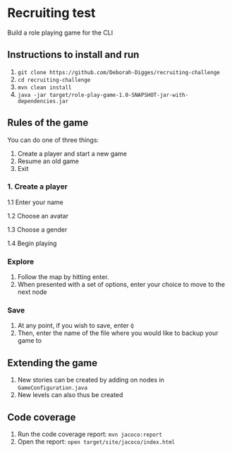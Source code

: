 # Recruiting test

Build a role playing game for the CLI

## Instructions to install and run

1. `git clone https://github.com/Deborah-Digges/recruiting-challenge`
2. `cd recruiting-challenge`
3. `mvn clean install`
4. `java -jar target/role-play-game-1.0-SNAPSHOT-jar-with-dependencies.jar`

## Rules of the game

You can do one of three things:
1. Create a player and start a new game
2. Resume an old game
3. Exit

### 1. Create a player

1.1 Enter your name

1.2 Choose an avatar

1.3 Choose a gender

1.4 Begin playing

### Explore

1. Follow the map by hitting enter.
2. When presented with a set of options, enter your choice to move to the next node

### Save
1. At any point, if you wish to save, enter `Q`
2. Then, enter the name of the file where you would like to backup your game to

## Extending the game

1. New stories can be created by adding on nodes in `GameConfiguration.java`
2. New levels can also thus be created

## Code coverage

1. Run the code coverage report: `mvn jacoco:report`
2. Open the report: `open target/site/jacoco/index.html`